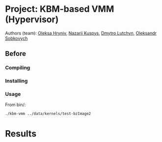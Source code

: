 # Project: KBM-based VMM (Hypervisor)
Authors (team): [Oleksa Hryniv](https://github.com/PhantomOfTheOpera), [Nazarii Kuspys](https://github.com/nazar1ous), [Dmytro Lutchyn](https://github.com/dlutchyn), [Oleksandr Sobkovych](https://github.com/oleksandr-sobkovych)
## Before 


### Compiling


### Installing


### Usage

From bin/:

```bash
./kbm-vmm ../data/kernels/test-bzImage2
```


# Results


